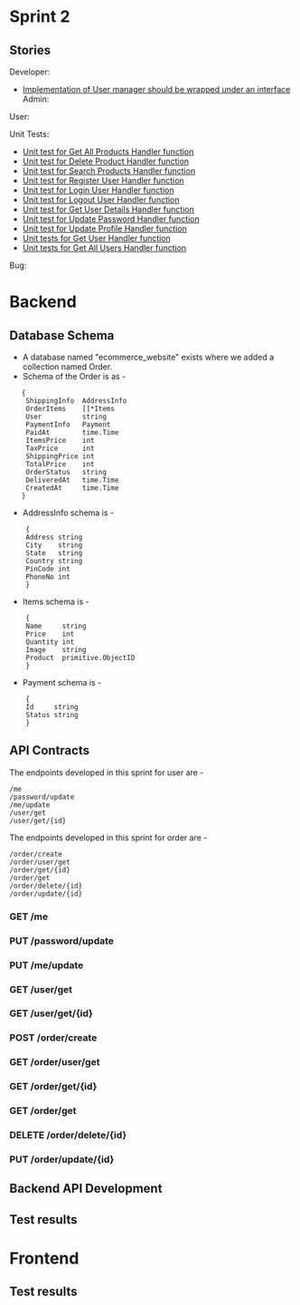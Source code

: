 # Sprint 2

## Stories
Developer:
- [Implementation of User manager should be wrapped under an interface](https://github.com/Pratiksha96/ecommerce-website/issues/99)
Admin:

User:

Unit Tests:
- [Unit test for Get All Products Handler function](https://github.com/Pratiksha96/ecommerce-website/issues/45)
- [Unit test for Delete Product Handler function](https://github.com/Pratiksha96/ecommerce-website/issues/76)
- [Unit test for Search Products Handler function](https://github.com/Pratiksha96/ecommerce-website/issues/73)
- [Unit test for Register User Handler function](https://github.com/Pratiksha96/ecommerce-website/issues/129)
- [Unit test for Login User Handler function](https://github.com/Pratiksha96/ecommerce-website/issues/128)
- [Unit test for Logout User Handler function](https://github.com/Pratiksha96/ecommerce-website/issues/127)
- [Unit test for Get User Details Handler function](https://github.com/Pratiksha96/ecommerce-website/issues/126)
- [Unit test for Update Password Handler function](https://github.com/Pratiksha96/ecommerce-website/issues/125)
- [Unit test for Update Profile Handler function](https://github.com/Pratiksha96/ecommerce-website/issues/124)
- [Unit tests for Get User Handler function](https://github.com/Pratiksha96/ecommerce-website/issues/45)
- [Unit tests for Get All Users Handler function](https://github.com/Pratiksha96/ecommerce-website/issues/147)

Bug:

# Backend

## Database Schema
- A database named "ecommerce_website" exists where we added a collection named Order.
- Schema of the Order is as -
```
   { 
    ShippingInfo  AddressInfo 
	OrderItems    []*Items    
	User          string      
	PaymentInfo   Payment     
	PaidAt        time.Time  
	ItemsPrice    int         
	TaxPrice      int
	ShippingPrice int
	TotalPrice    int
	OrderStatus   string
	DeliveredAt   time.Time
	CreatedAt     time.Time
   }
```
- AddressInfo schema is - 
```
    {
    Address string
    City    string
    State   string
    Country string
    PinCode int   
    PhoneNo int   
    }
```
- Items schema is - 
```
    {
    Name     string        
    Price    int               
    Quantity int               
    Image    string            
    Product  primitive.ObjectID
    }
```
- Payment schema is - 
```
    {
    Id     string
    Status string
    }
```
## API Contracts
The endpoints developed in this sprint for user are - 

```
/me
/password/update
/me/update
/user/get
/user/get/{id}
```

The endpoints developed in this sprint for order are - 
```
/order/create
/order/user/get
/order/get/{id}
/order/get
/order/delete/{id}
/order/update/{id}
```

### GET /me

### PUT /password/update

### PUT /me/update

### GET /user/get

### GET /user/get/{id}

### POST /order/create

### GET /order/user/get

### GET /order/get/{id}

### GET /order/get

### DELETE /order/delete/{id}

### PUT /order/update/{id}

## Backend API Development


## Test results


# Frontend 

## Test results 
